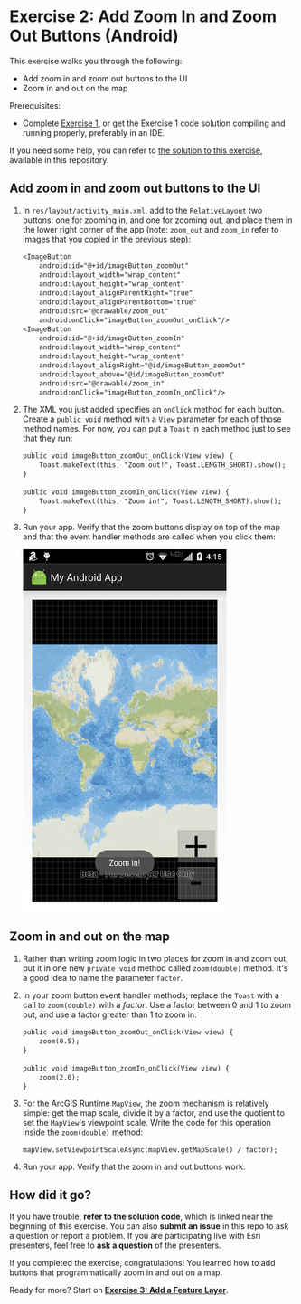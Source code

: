# Exercise 2: Add Zoom In and Zoom Out Buttons (Android)

This exercise walks you through the following:
- Add zoom in and zoom out buttons to the UI
- Zoom in and out on the map

Prerequisites:
- Complete [Exercise 1](Exercise%201%20Map.md), or get the Exercise 1 code solution compiling and running properly, preferably in an IDE.

If you need some help, you can refer to [the solution to this exercise](../../solutions/Android/Ex2_ZoomButtons), available in this repository.

## Add zoom in and zoom out buttons to the UI

1. In `res/layout/activity_main.xml`, add to the `RelativeLayout` two buttons: one for zooming in, and one for zooming out, and place them in the lower right corner of the app (note: `zoom_out` and `zoom_in` refer to images that you copied in the previous step):

    ```
    <ImageButton
        android:id="@+id/imageButton_zoomOut"
        android:layout_width="wrap_content"
        android:layout_height="wrap_content"
        android:layout_alignParentRight="true"
        android:layout_alignParentBottom="true"
        android:src="@drawable/zoom_out"
        android:onClick="imageButton_zoomOut_onClick"/>
    <ImageButton
        android:id="@+id/imageButton_zoomIn"
        android:layout_width="wrap_content"
        android:layout_height="wrap_content"
        android:layout_alignRight="@id/imageButton_zoomOut"
        android:layout_above="@id/imageButton_zoomOut"
        android:src="@drawable/zoom_in"
        android:onClick="imageButton_zoomIn_onClick"/>
    ```
    
1. The XML you just added specifies an `onClick` method for each button. Create a `public void` method with a `View` parameter for each of those method names. For now, you can put a `Toast` in each method just to see that they run:

    ```
    public void imageButton_zoomOut_onClick(View view) {
        Toast.makeText(this, "Zoom out!", Toast.LENGTH_SHORT).show();
    }
    
    public void imageButton_zoomIn_onClick(View view) {
        Toast.makeText(this, "Zoom in!", Toast.LENGTH_SHORT).show();
    }
    ```
    
1. Run your app. Verify that the zoom buttons display on top of the map and that the event handler methods are called when you click them:

    ![Zoom buttons](04-zoom-buttons.png)

## Zoom in and out on the map

1. Rather than writing zoom logic in two places for zoom in and zoom out, put it in one new `private void` method called `zoom(double)` method. It's a good idea to name the parameter `factor`.
    
1. In your zoom button event handler methods, replace the `Toast` with a call to `zoom(double)` with a _factor_. Use a factor between 0 and 1 to zoom out, and use a factor greater than 1 to zoom in:

    ```
    public void imageButton_zoomOut_onClick(View view) {
        zoom(0.5);
    }

    public void imageButton_zoomIn_onClick(View view) {
        zoom(2.0);
    }
    ```
    
1. For the ArcGIS Runtime `MapView`, the zoom mechanism is relatively simple: get the map scale, divide it by a factor, and use the quotient to set the `MapView`'s viewpoint scale. Write the code for this operation inside the `zoom(double)` method:

    ```
    mapView.setViewpointScaleAsync(mapView.getMapScale() / factor);
    ```
    
1. Run your app. Verify that the zoom in and out buttons work.
    
## How did it go?

If you have trouble, **refer to the solution code**, which is linked near the beginning of this exercise. You can also **submit an issue** in this repo to ask a question or report a problem. If you are participating live with Esri presenters, feel free to **ask a question** of the presenters.

If you completed the exercise, congratulations! You learned how to add buttons that programmatically zoom in and out on a map.

Ready for more? Start on [**Exercise 3: Add a Feature Layer**](Exercise%203%20Local%20Feature%20Layer.md).
